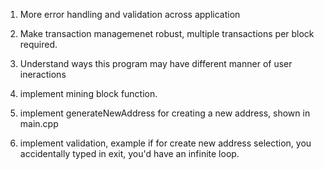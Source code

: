 1. More error handling and validation across application
2. Make transaction managemenet robust, multiple transactions per block required.
3. Understand ways this program may have different manner of user ineractions
4. implement mining block function.
5. implement generateNewAddress for creating a new address, shown in main.cpp

6. implement validation, example if for create new address selection, you accidentally typed in exit, you'd have an infinite loop.
